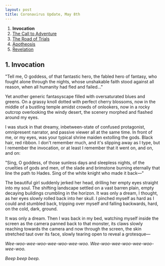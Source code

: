 ```yaml
---
layout: post
title: Coronavirus Update, May 8th
---
```

<ol>
  <li><strong>Invocation</strong></li>
  <li><a href="/blog/2005-covid-post/2-call-to-adventure/">The Call to Adventure</a></li>
  <li><a href="/blog/2005-covid-post/3-road-of-trials/">The Road of Trials</a></li>
  <li><a href="/blog/2005-covid-post/4-apotheosis/">Apotheosis</a></li>
  <li><a href="/blog/2005-covid-post/5-revelation/">Revelation</a></li>
</ol>

## 1. Invocation

"Tell me, O goddess, of that fantastic hero, the fabled hero of fantasy, who fought alone through the nights, whose unshakable faith stood against all reason, when all humanity had fled and failed..."

Yet another generic fantasyscape filled with oversaturated blues and greens. On a grassy knoll dotted with perfect cherry blossoms, now in the middle of a bustling temple amidst crowds of onlookers, now in a rocky outcrop overlooking the windy desert, the scenery morphed and flashed around my eyes.

I was stuck in that dreamy, inbetween-state of confused protagonist, omnipresent narrator, and passive viewer all at the same time. In front of me, or my eyes, was your typical shrine maiden extolling the gods. Black hair, red ribbon. I don't remember much, and it's slipping away as I type, but I remember the invocation, or at least I remember that it went on, and on, and on:

"Sing, O goddess, of those sunless days and sleepless nights, of the cruelties of gods and men, of the slade and brimstone burning eternally that line the path to Hades. Sing of the white knight who made it back―"

The beautiful girl suddenly jerked her head, drilling her empty eyes straight into my soul. The shifting landscape settled on a vast barren plain, empty decaying buildings crumbling in the horizon. It was only a dream, I thought, as her eyes slowly rolled back into her skull. I pinched myself as hard as I could and stumbled back, tripping over myself and falling backwards, hard, on the cold, dark, ground.

It was only a dream. Then I was back in my bed, watching myself inside the screen as the camera panned back to that monster, its claws slowly reaching towards the camera and now through the screen, the skin stretched taut over its face, slowly tearing open to reveal a grotesque―

*Wee-woo-wee-woo-wee-woo-wee-woo. Wee-woo-wee-woo-wee-woo-wee-woo.*

*Beep beep beep.*
